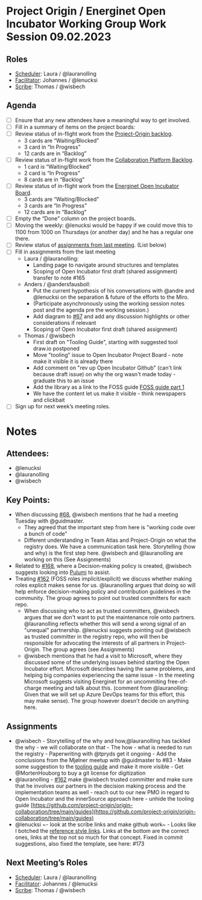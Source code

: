 # Project Origin / Energinet Open Incubator Working Group Work Session 09.02.2023

## Roles
- [Scheduler]: Laura / @lauranolling 
- [Facilitator]: Johannes / @lenucksi 
- [Scribe]: Thomas / @wisbech 

## Agenda
- [ ] Ensure that any new attendees have a meaningful way to get involved.
- [ ] Fill in a summary of items on the project boards:
- [ ] Review status of in-flight work from the [Project-Origin backlog](https://github.com/orgs/project-origin/projects/6/views/1).
  - 3 cards are “Waiting/Blocked”
  - 3 card in “In Progress” 
  - 12 cards are in “Backlog” 
- [ ] Review status of in-flight work from the [Collaboration Platform Backlog](https://github.com/orgs/project-origin/projects/2/views/1).
  - 1 card is “Waiting/Blocked” 
  - 2 card is “In Progress” 
  - 8 cards are in “Backlog” 
- [ ] Review status of in-flight work from the [Energinet Open Incubator Board](https://github.com/orgs/project-origin/projects/11/views/2).
  - 3 cards are “Waiting/Blocked”
  - 3 cards are “In Progress” 
  - 12 cards are in “Backlog"
- [ ] Empty the “Done” column on the project boards.
- [ ] Moving the weekly: @lenucksi would be happy if we could move this to 1100 from 1000 on Thursdays (or another day) and he has a regular one there.
- [ ] Review status of [assignments from last meeting](https://github.com/project-origin/origin-collaboration/blob/main/meeting-minutes/project-origin-working-session-02-02-2023.md). (List below)
- [ ] Fill in assignments from the last meeting
  - Laura / @lauranolling:
    - Landing page to navigate around structures and templates
    - Scoping of Open Incubator first draft (shared assignment) transfer to note #165 
  - Anders / @andersfausboll:
    - Put the current hypothesis of his conversations with @andre and @lenucksi on the separation & future of the efforts to the Miro.  
    - (Participate asynchronously using the working session notes post and the agenda pre the working session.)
    - Add diagram to [#67](https://github.com/project-origin/origin-collaboration/issues/67) and add any discussion highlights or other considerations if relevant 
    - Scoping of Open Incubator first draft (shared assignment)
  - Thomas / @wisbech 
    - First draft on "Tooling Guide", starting with suggested tool draw.io  postponed 
    - Move "tooling" issue to Open Incubator Project Board - note make it visible it is already there
    - Add comment on "rev up Open Incubator Github" (can't link because draft issue) on why the org wasn't made today - graduate this to an issue
    - Add the library as a link to the FOSS guide [FOSS guide part 1](https://github.com/orgs/project-origin/projects/11/views/1?pane=issue&itemId=19492319)
    - We have the content let us make it visible - think newspapers and clickbait
- [ ] Sign up for next week’s meeting roles.

# Notes

## Attendees:
- @lenucksi 
- @lauranolling 
- @wisbech 

## Key Points:
- When discussing [#68](https://github.com/project-origin/origin-collaboration/issues/68), @wisbech mentions that he had a meeting Tuesday with @guidmaster. 
    - They agreed that the important step from here is "working code over a bunch of code" 
    - Different understanding in Team Atlas and Project-Origin on what the registry does. We have a communication task here. Storytelling (how and why) is the first step here. @wisbech and @lauranolling are working on this (See Assignments) 
- Related to [#168](https://github.com/project-origin/origin-collaboration/pull/168), where a Decision-making policy is created, @wisbech suggests looking into [Pulumi](https://www.pulumi.com/docs/guides/continuous-delivery/github-actions/) to assist.
- Treating [#162](https://github.com/project-origin/origin-collaboration/issues/162) (FOSS roles implicit/explicit) we discuss whether making roles explicit makes sense for us. @lauranolling argues that doing so will help enforce decision-making policy and contribution guidelines in the community. The group agrees to point out trusted committers for each repo. 
    - When discussing who to act as trusted committers, @wisbech argues that we don't want to put the maintenance role onto partners. @lauranolling reflects whether this will send a wrong signal of an "unequal" partnership. @lenucksi suggests pointing out @wisbech as trusted committer in the registry repo, who will then be responsible for advocating the interests of all partners in Project-Origin. The group agrees (see Assignments)
    - @wisbech mentions that he had a visit to Microsoft, where they discussed some of the underlying issues behind starting the Open Incubator effort. Microsoft describes having the same problems, and helping big companies experiencing the same issue - In the meeting Microsoft suggests visiting Energinet for an uncommiting free-of-charge meeting and talk about this. (comment from @lauranolling: Given that we will set up Azure DevOps teams for this effort, this may make sense). The group however doesn't decide on anything here. 

## Assignments
- @wisbech 
        - Storytelling of the why and how,@lauranolling  has tackled the why - we will collaborate on that
        - The how - what is needed to run the registry
        - Paperwriting with @tpryds get it ongoing 
        - Add the conclusions from the Mjølner meetup with @guidmaster to #83 
        - Make some suggestion to the [tooling guide](https://github.com/project-origin/origin-collaboration/tree/main/guides) and make it more visible
        - Get @MortenHouborg to buy a git license for digitization
- @lauranolling
        - [#162](https://github.com/project-origin/origin-collaboration/issues/162) make @wisbech trusted committer and make sure that he involves our partners in the decision making process and the implementation teams as well
        - reach out to our new PMO in regard to Open Incubator and the innerSource approach here
        - unhide the tooling guide [https://github.com/project-origin/origin-collaboration/tree/main/guides](https://github.com/project-origin/origin-collaboration/tree/main/guides)
- @lenucksi 
         ~- look at the scribe links and make github work~
           - Looks like I botched the [reference style links](https://gist.github.com/emedinaa/28ed71b450243aba48accd634679f805). Links at the bottom are the correct ones, links at the top not so much for that concept. Fixed in commit suggestions, also fixed the template, see here: #173 
        
        

## Next Meeting’s Roles

- [Scheduler](https://github.com/project-origin/origin-collaboration/blob/main/meeting-docs/roles.md#scheduler):  Laura / @lauranolling 
- [Facilitator](https://github.com/project-origin/origin-collaboration/blob/main/meeting-docs/roles.md#facilitator): Johannes / @lenucksi 
- [Scribe](https://github.com/project-origin/origin-collaboration/blob/main/meeting-docs/roles.md#scribe): Thomas / @wisbech 

<!-- something tells me we need to fix the anchorlink style use here... -->
[project board Project-Origin]: https://github.com/orgs/project-origin/projects/6/views/2

[project board collaboration platform]: https://github.com/orgs/project-origin/projects/2/views/1
[project board Energinet Open Incubator]: https://github.com/orgs/project-origin/projects/11

[Scheduler]: https://github.com/project-origin/origin-collaboration/blob/main/meeting-docs/roles.md#scheduler
[Facilitator]: https://github.com/project-origin/origin-collaboration/blob/main/meeting-docs/roles.md#facilitator
[Scribe]: https://github.com/project-origin/origin-collaboration/blob/main/meeting-docs/roles.md#scribe
